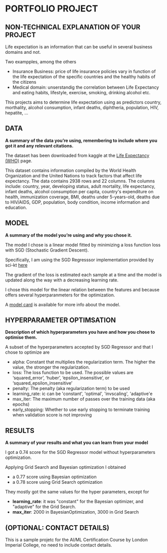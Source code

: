 # PORTFOLIO PROJECT


## NON-TECHNICAL EXPLANATION OF YOUR PROJECT

Life expectation is an information that can be useful in several business domains and not. 

Two exampples, among the others

 - Insurance Business: price of life insurance policies vary in function of the life expectation of the specific countries and the healthy habits of the citizens
 - Medical domain: unserstandig the correlation between Life Expectancy and  eating habits, lifestyle, exercise, smoking, drinking alcohol etc.

This projects aims to determine life expectation using as predictors country, morthality, alcohol consumption, infant deaths, diphtheria, population, HIV, hepatite, ...

## DATA
**A summary of the data you’re using, remembering to include where you got it and any relevant citations.**

The dataset has been downloaded from kaggle at the [Life Expectancy (WHO)](https://www.kaggle.com/datasets/kumarajarshi/life-expectancy-who) page.

This dataset contains information compiled by the World Health Organization and the United Nations to track factors that affect life expectancy. The data contains 2938 rows and 22 columns. The columns include: country, year, developing status, adult mortality, life expectancy, infant deaths, alcohol consumption per capita, country's expenditure on health, immunization coverage, BMI, deaths under 5-years-old, deaths due to HIV/AIDS, GDP, population, body condition, income information and education.


## MODEL 
**A summary of the model you’re using and why you chose it.**

The model I chose is a linear model fitted by minimizing a loss function loss with SGD (Stochastic Gradient Descent).

Specifically, I am using the SGD Regresssor implementation provided by sci-kt [here](https://scikit-learn.org/stable/modules/generated/sklearn.linear_model.SGDRegressor.html#sklearn.linear_model.SGDRegressor)

The gradient of the loss is estimated each sample at a time and the model is updated along the way with a decreasing learning rate.

I chose this model for the linear relation between the features and because offers several hyperparanmeters for the optimization.

A [model card](model_card.md) is available for more info about the model.

## HYPERPARAMETER OPTIMSATION
**Description of which hyperparameters you have and how you chose to optimise them.**

A subset of the hyperparameters accepted by SGD Regressor and that I chose to optimize are

- alpha: Constant that multiplies the regularization term. The higher the value, the stronger the regularization.
- loss: The loss function to be used. The possible values are ‘squared_error’, ‘huber’, ‘epsilon_insensitive’, or ‘squared_epsilon_insensitive’
- penalty: The penalty (aka regularization term) to be used
- learning_rate: ic can be 'constant', 'optimal', 'invscaling', 'adaptive'e 
- max_iter: The maximum number of passes over the training data (aka epochs)
- early_stopping: Whether to use early stopping to terminate training when validation score is not improving

## RESULTS
**A summary of your results and what you can learn from your model**

I got a 0.74 score for the SGD Regressor model without hyperparameters optimization.

Applying Grid Search and Bayesian optimization I obtained 

 - a 0.77 score using Bayesian optimization
 - a 0.78 score using Grid Search optimization

 They mostly got the same values for the hyper parameters, except for
 - **learning_rate**: it was "constant" for the Bayesian optimizer, and "adaptive" for the Grid Search.
 - **max_iter**: 2000 in BayesianOptimization, 3000 in Grid Search

## (OPTIONAL: CONTACT DETAILS)

This is a sample projetc for the AI/ML Certification Course by London Imperial College, no need to include contact details.
